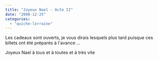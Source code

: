 ```yaml
---
title: "Joyeux Nael - Acte II"
date: "2008-12-25"
categories: 
  - "quiche-lorraine"
---
```


Les cadeaux sont ouverts, je vous dirais lesquels plus tard puisque ces billets ont été préparés à l'avance ...

Joyeux Nael à tous et à toutes et à très vite
